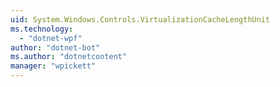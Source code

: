 ```yaml
---
uid: System.Windows.Controls.VirtualizationCacheLengthUnit
ms.technology: 
  - "dotnet-wpf"
author: "dotnet-bot"
ms.author: "dotnetcontent"
manager: "wpickett"
---
```


